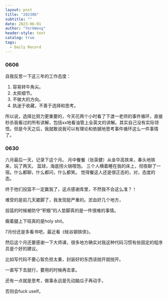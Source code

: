 ```yaml
---
layout: post
title: "202306"
subtitle: ""
date: 2023-06-01
author: "YorkWong"
header-style: text
catalog: true
tags:
  - Daily Record
---
```


### 0606

自我反思一下这三年的工作态度：

1. 容易转牛角尖。
2. 太抠细节。
3. 不做大的方向。
4. 执迷于收藏，不善于选择和思考。

所以说，选择比努力更重要的，今天花两个小时看了下渡一老师的事件循环，直接秒杀我看过的所有讲解，包括xx地看油管上全英文的讲解。其实自己没有实际领悟。但是今天之后，我就敢说我可以有理论和依据地思考事件循环这么一件事情了。


### 0630
六月最后一天，记录下这个月。
月中餐餐（张英健）从金华高铁来，春头地铁来，玩了两天。
篮球，海底捞火锅喂饱。
三个人横着睡在我的床上，彻夜聊了一宿。什么都聊，什么都问，什么都笑。
觉得餐这人还是很正态的，对，态度的态。

终于他们投篮不一定赢我了，这点感谢库里，不然我不会这么准？！

难受的是前几天崴脚了，我发现挺严重的。淤血好几个地方，

投篮的时候被防守“积极”的人垫脚真的是一件很难的事情。

瘸着腿上下班真的是holy shit。

7月份还是多看书吧，最近看《硅谷钢铁侠》。

然后这个月还要感谢一下大师课，很多地方确实对我这种代码习惯有些固定的程序员是个好的建议。

比如写代码不要心智负担太重，封装好的东西该抛开就抛开。

一直写下去就行，要用的时候再去拿。

还有一点就是思考，做事永远是先动脑瓜子再动手，

否则会fuck uself。





